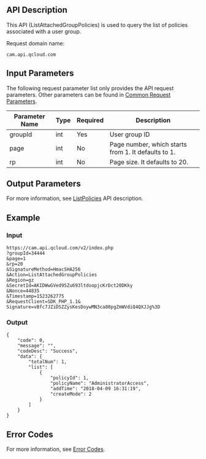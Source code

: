 ## API Description

This API (ListAttachedGroupPolicies) is used to query the list of policies associated with a user group.

Request domain name:

```
cam.api.qcloud.com 
```

## Input Parameters

The following request parameter list only provides the API request parameters. Other parameters can be found in [Common Request Parameters](https://intl.cloud.tencent.com/document/api/213/6976).

| Parameter Name | Type | Required | Description |
| -------- | ---- | ---- | --------------------------- |
| groupId | int | Yes | User group ID |
| page | int | No | Page number, which starts from 1. It defaults to 1. |
| rp | int | No | Page size. It defaults to 20. |

## Output Parameters

For more information, see [ListPolicies](https://intl.cloud.tencent.com/document/product/598/15426) API description.

## Example

### Input

```
https://cam.api.qcloud.com/v2/index.php
?groupId=34444
&page=1
&rp=20
&SignatureMethod=HmacSHA256
&Action=ListAttachedGroupPolicies
&Region=gz
&SecretId=AKIDWwGVed95Zu693ltdoopjcKrDct20DKky
&Nonce=44835
&Timestamp=1523262775
&RequestClient=SDK_PHP_1.1&
Signature=vBfc7JZiDSZZysKesDoywMN3ca80pgZmWVdiQ4QXJJg%3D
```

### Output

```
{
    "code": 0,
    "message": "",
    "codeDesc": "Success",
    "data": {
        "totalNum": 1,
        "list": [
            {
                "policyId": 1,
                "policyName": "AdministratorAccess",
                "addTime": "2018-04-09 16:31:19",
                "createMode": 2
            }
        ]
    }
}
```

## Error Codes

For more information, see [Error Codes](https://intl.cloud.tencent.com/document/product/598/13884).

